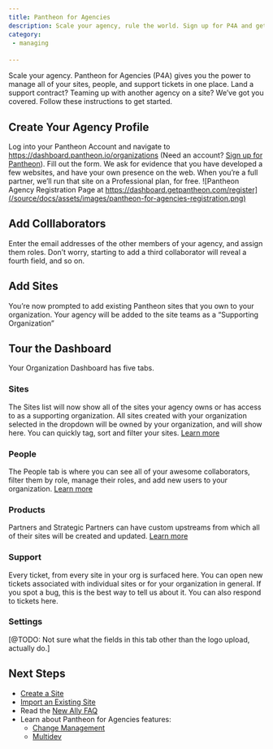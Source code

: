 ```yaml
---
title: Pantheon for Agencies
description: Scale your agency, rule the world. Sign up for P4A and get started.
category:
 - managing

---
```

Scale your agency. Pantheon for Agencies (P4A) gives you the power to manage all of your sites, people, and support tickets in one place. Land a support contract? Teaming up with another agency on a site? We’ve got you covered. Follow these instructions to get started.

## Create Your Agency Profile
Log into your Pantheon Account and navigate to https://dashboard.pantheon.io/organizations (Need an account? [Sign up for Pantheon](https://dashboard.pantheon.io/register)). Fill out the form. We ask for evidence that you have developed a few websites, and have your own presence on the web. When you’re a full partner, we’ll run that site on a Professional plan, for free.
![Pantheon Agency Registration Page at https://dashboard.getpantheon.com/register](/source/docs/assets/images/pantheon-for-agencies-registration.png)

## Add Colllaborators

Enter the email addresses of the other members of your agency, and assign them roles. Don’t worry, starting to add a third collaborator will reveal a fourth field, and so on.

## Add Sites

You’re now prompted to add existing Pantheon sites that you own to your organization. Your agency will be added to the site teams as a “Supporting Organization”

## Tour the Dashboard

Your Organization Dashboard has five tabs.

### Sites

The Sites list will now show all of the sites your agency owns or has access to as a supporting organization. All sites created with your organization selected in the dropdown will be owned by your organization, and will show here. You can quickly tag, sort and filter your sites.
[Learn more](/docs/articles/organizations/managing-sites-and-teams-with-the-pantheon-one-dashboard/#add-sites-to-your-organization)

### People

The People tab is where you can see all of your awesome collaborators, filter them by role, manage their roles, and add new users to your organization.
[Learn more](/docs/articles/organizations/managing-sites-and-teams-with-the-pantheon-one-dashboard/#add-users-to-your-organization)

### Products

Partners and Strategic Partners can have custom upstreams from which all of their sites will be created and updated.
[Learn more](/docs/articles/organizations/running-a-custom-upstream/)

### Support

Every ticket, from every site in your org is surfaced here. You can open new tickets associated with individual sites or for your organization in general. If you spot a bug, this is the best way to tell us about it. You can also respond to tickets here.

### Settings

[@TODO: Not sure what the fields in this tab other than the logo upload, actually do.]

## Next Steps

 - [Create a Site](/docs/articles/sites/create)
 - [Import an Existing Site](/docs/articles/sites/import-an-existing-site)
 - Read the [New Ally FAQ](/docs/articles/organizations/pantheon-for-agencies/ally-faq)
 - Learn about Pantheon for Agencies features:
   - [Change Management](/docs/articles/sites/change-management)
   - [Multidev](/docs/articles/sites/multidev)
